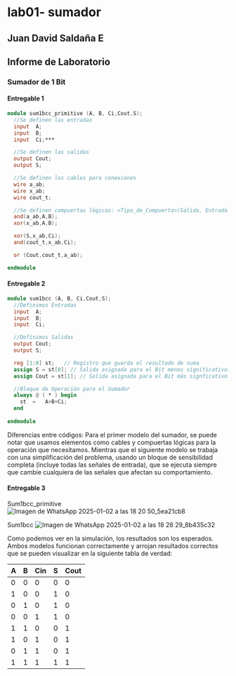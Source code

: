 # lab01- sumador 
## Juan David Saldaña E

## Informe de Laboratorio 

### Sumador de 1 Bit

#### Entregable 1
```Verilog
module sum1bcc_primitive (A, B, Ci,Cout,S);
  //Se definen las entradas
  input  A;
  input  B;
  input  Ci;***

  //Se definen las salidas
  output Cout;
  output S;

  //Se definen los cables para conexiones
  wire a_ab;
  wire x_ab;
  wire cout_t;

  //Se definen compuertas lógicas: <Tipo_de_Compuerta>(Salida, Entrada 1, Entrada 2)
  and(a_ab,A,B);
  xor(x_ab,A,B);

  xor(S,x_ab,Ci);
  and(cout_t,x_ab,Ci);

  or (Cout,cout_t,a_ab);

endmodule
```
#### Entregable 2
```Verilog
module sum1bcc (A, B, Ci,Cout,S);
  //Definimos Entradas
  input  A;
  input  B;
  input  Ci;

  //Definimos Salidas
  output Cout;
  output S;

  reg [1:0] st;   // Registro que guarda el resultado de suma 
  assign S = st[0]; // Salida asignada para el Bit menos significativo. 
  assign Cout = st[1]; // Salida asignada para el Bit más signficativo.

  //Bloque de Operación para el Sumador 
  always @ ( * ) begin
  	st  = 	A+B+Ci;
  end
  
endmodule
```
Diferencias entre códigos:
Para el primer modelo del sumador, se puede notar que usamos elementos como cables y compuertas lógicas para la operación que necesitamos. Mientras que el siguiente modelo se trabaja con una simplificación del problema, usando un bloque de sensibilidad completa (incluye todas las señales de entrada), que se ejecuta siempre que cambie cualquiera de las señales que afectan su comportamiento.


#### Entregable 3
Sum1bcc_primitive
![Imagen de WhatsApp 2025-01-02 a las 18 20 50_5ea21cb8](https://github.com/user-attachments/assets/c40a4748-570f-49bd-b2cf-35ae51788a4d)

Sum1bcc
![Imagen de WhatsApp 2025-01-02 a las 18 28 29_8b435c32](https://github.com/user-attachments/assets/e02b3342-f4ce-42f7-947a-eecaa4b63a97)

Como podemos ver en la simulación, los resultados son los esperados. Ambos modelos funcionan correctamente y arrojan resultados correctos que se pueden visualizar en la siguiente tabla de verdad:

| A | B | Cin | S | Cout |
|---|---|---|---|---|
| 0 | 0 | 0 | 0 | 0 |
| 1 | 0 | 0 | 1 | 0 |
| 0 | 1 | 0 | 1 | 0 |
| 0 | 0 | 1 | 1 | 0 |
| 1 | 1 | 0 | 0 | 1 |
| 1 | 0 | 1 | 0 | 1 |
| 0 | 1 | 1 | 0 | 1 |
| 1 | 1 | 1 | 1 | 1 |

